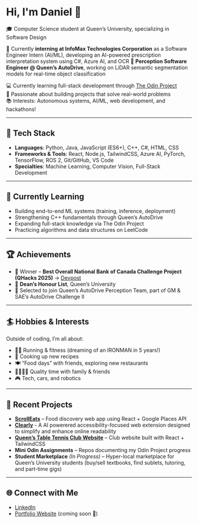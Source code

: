 # Hi, I'm Daniel 👋  

🎓 Computer Science student at Queen’s University, specializing in Software Design  

🧠 Currently **interning at InfoMax Technologies Corporation** as a Software Engineer Intern (AI/ML), developing an AI-powered prescription interpretation system using C#, Azure AI, and OCR
🚗 **Perception Software Engineer @ Queen’s AutoDrive**, working on LiDAR semantic segmentation models for real-time object classification

💻 Currently learning full-stack development through [The Odin Project](https://www.theodinproject.com/)  
🚀 Passionate about building projects that solve real-world problems  
📚 Interests: Autonomous systems, AI/ML, web development, and hackathons!

---

## 🔨 Tech Stack
- **Languages**: Python, Java, JavaScript (ES6+), C++, C#, HTML, CSS
- **Frameworks & Tools**: React, Node.js, TailwindCSS, Azure AI, PyTorch, TensorFlow, ROS 2, Git/GitHub, VS Code  
- **Specialties**: Machine Learning, Computer Vision, Full-Stack Development

---

## 🌱 Currently Learning
- Building end-to-end ML systems (training, inference, deployment)  
- Strengthening C++ fundamentals through Queen’s AutoDrive  
- Expanding full-stack knowledge via The Odin Project
- Practicing algorithms and data structures on LeetCode  

---

## 🏆 Achievements
- 🥇 Winner – **Best Overall National Bank of Canada Challenge Project (QHacks 2025)** → [Devpost](https://devpost.com/software/the-evolution-of-trade)  
- 📜 **Dean’s Honour List**, Queen’s University
- 🤝 Selected to join Queen’s AutoDrive Perception Team, part of GM & SAE’s AutoDrive Challenge II

---

## 🏄 Hobbies & Interests
Outside of coding, I’m all about:  
- 🏃‍♂️ Running & fitness (dreaming of an IRONMAN in 5 years!)  
- 🍳 Cooking up new recipes  
- 🍽️ “Food days” with friends, exploring new restaurants  
- 👨‍👩‍👧‍👦 Quality time with family & friends
- 🎮 Tech, cars, and robotics

---

## 📌 Recent Projects
- **[ScrollEats](https://github.com/danielyu128/SCROLLEATS)** – Food discovery web app using React + Google Places API
- **[Clearly](https://github.com/danielyu128/Clearly)** - A AI powerered accessibility-focused web extension designed to simplify and enhance online readability
- **[Queen’s Table Tennis Club Website](https://qutabletennis.qweb.dev/)** – Club website built with React + TailwindCSS  
- **Mini Odin Assignments** – Repos documenting my Odin Project progress
- **Student Marketplace** *(In Progress)* – Hyper-local marketplace for Queen’s University students (buy/sell textbooks, find sublets, tutoring, and part-time gigs)  

---

## 🌐 Connect with Me
- [LinkedIn](https://www.linkedin.com/in/daniel-yu-88b520343/)  
- [Portfolio Website](#) (coming soon 🚧)  
